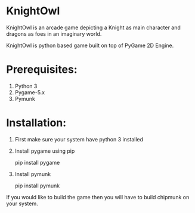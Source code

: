 # KnightOwl

KnightOwl is an arcade game depicting a Knight as main character and dragons as foes in an imaginary world.

KnightOwl is python based game built on top of PyGame 2D Engine.

# Prerequisites:
1. Python 3
2. Pygame-5.x
3. Pymunk

# Installation:
1. First make sure your system have python 3 installed
2. Install pygame using pip
   
   pip install pygame
   
3. Install pymunk
   
   pip install pymunk

If you would like to build the game then you will have to build chipmunk on your system.
